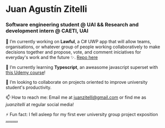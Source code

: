 # Juan Agustín Zitelli
### Software engineering student @ UAI && Research and development intern @ CAETI, UAI

🔭 I’m currently working on **Lawful**, a C# UWP app that will allow teams, organisations, or whatever group of people working collaboratively to make decisions together and propose, vote, and comment iniciatives for everyday's work and the future ✨. [Repo here](https://github.com/GianElli99/Lawful)

🌱 I’m currently learning **Typescript**, an aweasome javascript superset with [this Udemy course](https://www.udemy.com/course/understanding-typescript/)!

👯 I’m looking to collaborate on projects oriented to improve university student's productivity.

📫 How to reach me: Email me at juanzitelli@gmail.com or find me as _juanzitelli_ at regular social media!

⚡ Fun fact: I fell asleep for my first ever university group project exposition 💤💤💤
